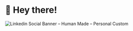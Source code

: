 # 👋 Hey there!

![Linkedin Social Banner – Human Made – Personal Custom](https://user-images.githubusercontent.com/110244764/198564494-44c7e013-0af2-4928-b255-5168f7d324ce.jpg)
